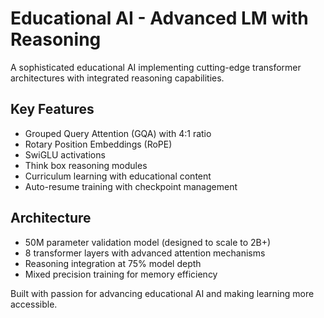 # Educational AI - Advanced LM with Reasoning

A sophisticated educational AI implementing cutting-edge transformer architectures with integrated reasoning capabilities.

## Key Features
- Grouped Query Attention (GQA) with 4:1 ratio
- Rotary Position Embeddings (RoPE) 
- SwiGLU activations
- Think box reasoning modules
- Curriculum learning with educational content
- Auto-resume training with checkpoint management

## Architecture
- 50M parameter validation model (designed to scale to 2B+)
- 8 transformer layers with advanced attention mechanisms
- Reasoning integration at 75% model depth
- Mixed precision training for memory efficiency

Built with passion for advancing educational AI and making learning more accessible.

